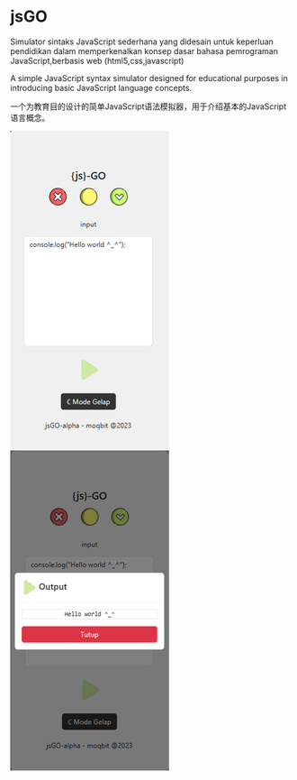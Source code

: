 # jsGO
Simulator sintaks JavaScript sederhana yang didesain untuk keperluan pendidikan dalam memperkenalkan konsep dasar bahasa pemrograman JavaScript,berbasis web (html5,css,javascript)

A simple JavaScript syntax simulator designed for educational purposes in introducing basic JavaScript language concepts.

一个为教育目的设计的简单JavaScript语法模拟器，用于介绍基本的JavaScript语言概念。

![ss0](0.png)
![ss1](1.png)

